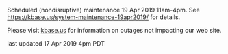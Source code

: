 Scheduled (nondisruptive) maintenance 19 Apr 2019 11am-4pm.  See <a href="https://kbase.us/system-maintenance-19apr2019/"> https://kbase.us/system-maintenance-19apr2019/</a> for details.

Please visit <a href="https://kbase.us">kbase.us</a> for information on outages not impacting our web site.

last updated 17 Apr 2019 4pm PDT
